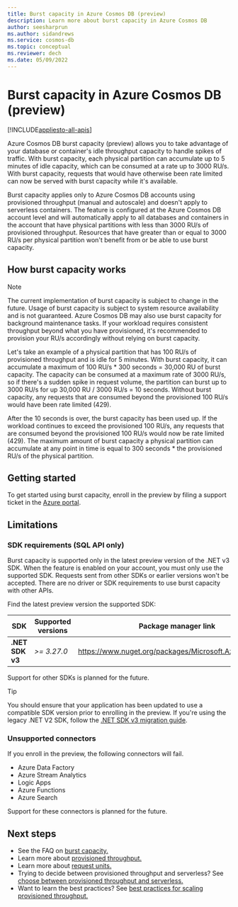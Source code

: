 ```yaml
---
title: Burst capacity in Azure Cosmos DB (preview)
description: Learn more about burst capacity in Azure Cosmos DB
author: seesharprun
ms.author: sidandrews
ms.service: cosmos-db
ms.topic: conceptual
ms.reviewer: dech
ms.date: 05/09/2022
---
```


# Burst capacity in Azure Cosmos DB (preview)
[!INCLUDE[appliesto-all-apis](includes/appliesto-all-apis.md)]

Azure Cosmos DB burst capacity (preview) allows you to take advantage of your database or container's idle throughput capacity to handle spikes of traffic. With burst capacity, each physical partition can accumulate up to 5 minutes of idle capacity, which can be consumed at a rate up to 3000 RU/s. With burst capacity, requests that would have otherwise been rate limited can now be served with burst capacity while it's available.

Burst capacity applies only to Azure Cosmos DB accounts using provisioned throughput (manual and autoscale) and doesn't apply to serverless containers. The feature is configured at the Azure Cosmos DB account level and will automatically apply to all databases and containers in the account that have physical partitions with less than 3000 RU/s of provisioned throughput. Resources that have greater than or equal to 3000 RU/s per physical partition won't benefit from or be able to use burst capacity.

## How burst capacity works

> [!NOTE]
> The current implementation of burst capacity is subject to change in the future. Usage of burst capacity is subject to system resource availability and is not guaranteed. Azure Cosmos DB may also use burst capacity for background maintenance tasks. If your workload requires consistent throughput beyond what you have provisioned, it's recommended to provision your RU/s accordingly without relying on burst capacity.

Let's take an example of a physical partition that has 100 RU/s of provisioned throughput and is idle for 5 minutes. With burst capacity, it can accumulate a maximum of 100 RU/s * 300 seconds = 30,000 RU of burst capacity. The capacity can be consumed at a maximum rate of 3000 RU/s, so if there's a sudden spike in request volume, the partition can burst up to 3000 RU/s for up 30,000 RU / 3000 RU/s = 10 seconds. Without burst capacity, any requests that are consumed beyond the provisioned 100 RU/s would have been rate limited (429).

After the 10 seconds is over, the burst capacity has been used up. If the workload continues to exceed the provisioned 100 RU/s, any requests that are consumed beyond the provisioned 100 RU/s would now be rate limited (429). The maximum amount of burst capacity a physical partition can accumulate at any point in time is equal to 300 seconds * the provisioned RU/s of the physical partition. 

## Getting started

To get started using burst capacity, enroll in the preview by filing a support ticket in the [Azure portal](https://portal.azure.com). 

## Limitations

### SDK requirements (SQL API only)

Burst capacity is supported only in the latest preview version of the .NET v3 SDK. When the feature is enabled on your account, you must only use the supported SDK. Requests sent from other SDKs or earlier versions won't be accepted. There are no driver or SDK requirements to use burst capacity with other APIs.

Find the latest preview version the supported SDK:

| SDK | Supported versions | Package manager link |
| --- | --- | --- |
| **.NET SDK v3** | *>= 3.27.0* | <https://www.nuget.org/packages/Microsoft.Azure.Cosmos/> |

Support for other SDKs is planned for the future.

> [!TIP]
> You should ensure that your application has been updated to use a compatible SDK version prior to enrolling in the preview. If you're using the legacy .NET V2 SDK, follow the [.NET SDK v3 migration guide](sql/migrate-dotnet-v3.md). 

### Unsupported connectors

If you enroll in the preview, the following connectors will fail.

* Azure Data Factory
* Azure Stream Analytics
* Logic Apps
* Azure Functions
* Azure Search

Support for these connectors is planned for the future.

## Next steps

* See the FAQ on [burst capacity.](burst-capacity-faq.yml)
* Learn more about [provisioned throughput.](set-throughput.md)
* Learn more about [request units.](request-units.md)
* Trying to decide between provisioned throughput and serverless? See [choose between provisioned throughput and serverless.](throughput-serverless.md)
* Want to learn the best practices? See [best practices for scaling provisioned throughput.](scaling-provisioned-throughput-best-practices.md)
